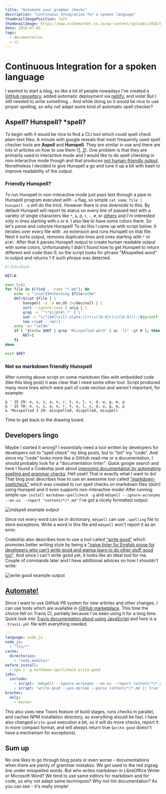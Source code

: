 ```yaml
---
title: "Automate your grammar checks"
description: "Continuous Integration for a spoken language"
thumbnailImagePosition: left
thumbnailImage: https://www.nichemarket.co.za/wp-content/uploads/2018/03/spell-check-805x452.jpg
date: 2018-07-01
tags:
  - documentation
  - ci
---
```


# Continuous Integration for a spoken language

I wanted to start a blog, so like a lot of people nowadays I've created a [GitHub repository](https://github.com/paulfantom/pawel.krupa.net.pl),
added automatic deployment via [netlify](https://www.netlify.com/blog/2016/09/29/a-step-by-step-guide-deploying-on-netlify/), and voila!
But I still needed to write something... And while doing so it would be nice to use proper spelling,
so why not adapt some kind of automatic spell checker?

## Aspell? Hunspell? *spell?

To begin with it would be nice to find a CLI tool which could spell check plain-text files. A minute with google reveals that most frequently
used spell checker tools are **Aspell** and **Hunspell**. They are similar in use and there are lots of articles on how to use them
([1](https://opensource.com/article/18/2/how-check-spelling-linux-command-line-aspell), [2](https://alexwlchan.net/2016/09/please-use-aspell/)).
One problem is that they are primarily used in interactive mode and I would like to do spell checking in non-interactive mode though and that 
produces [not human-friendly output](https://github.com/hunspell/hunspell/blob/master/docs/hunspell.1.md#pipe-mode). Nonetheless I decided to
give Hunspell a go and tune it up a bit with bash to improve readability of the output.

### Friendly Hunspell?

To run Hunspell in non-interactive mode just pass text through a pipe to Hunspell program executed with `-a` flag, so simple
`cat some_file | hunspell -a` will do the trick. However there is one downside to this. By default Hunspell will report its status on every
line of passed text with a variety of single characters like `*`, `&`, `@`, `+`, `-`, `#`, or 
[others](https://github.com/hunspell/hunspell/blob/master/docs/hunspell.1.md#pipe-mode) and I'm interested only in lines starting with `&` or `#`.
I also like to have some colors there. So let's parse and colorize Hunspell! To do this I came up with script below. It iterates over every
file with `.md` extension and runs Hunspell on that file. Next it sorts output, removes duplicate lines and ones starting with `*` or `@(#)`.
After that it parses Hunspell output to create human readable output with some colors. Unfortunately I didn't found how to get Hunspell to return
different exit code than 0, so the script looks for phrase "Misspelled word" in output and returns 1 if such phrase was detected.

```bash
#!/bin/bash

RET=0

exec 5>&1
for file in $(find . -name "*.md"); do
    echo -e "\n\e[33mChecking $file\e[0m"
    OUT=$(cat $file | \
        hunspell -a -d en_US 2>/dev/null | \
        sort --ignore-case | uniq | \
        grep -v '^\*$\|@(#).*' | \
        sed -r "s/^[&#]\s([[:alpha:]]+)\s([0-9]+)\s([0-9]+):/$(printf '\033[0m')Misspelled word $(printf '\033[31m\033[1m')\1$(printf '\033[0m') in line \2 position \3, possible alternatives:$(printf '\033[36m')/g" | \
        tee >(cat - >&5))
    echo -en "\e[0m"
    if [ "$(echo $OUT | grep 'Misspelled word' | wc -l)" -gt 0 ]; then
        RET=1
    fi
done

exit $RET
```

### Not so markdown friendly Hunspell

After running above script on some markdown files with embedded code (like this blog post) it was clear that I need some other tool. Script
produced many more lines which were part of code section and weren't important, for example:
```
& ' 15 29: e, s, i, a, n, r, t, o, l, c, d, u, g, m, p
& ' 15 70: e, s, i, a, n, r, t, o, l, c, d, u, g, m, p
& 'Misspelled 3 29: misspelled, dispelled, misspell
```
Time to get back to the drawing board.

## Developers lingo

Maybe I started it wrong? I essentially need a tool written by developers for developers not to "spell check" my blog
posts, but to "lint" my "code". And since my "code" looks more like a GitHub read-me or a documentation, I should
probably look for a "documentation linter". Quick google search and here I found a Codeship post about
[improving documentation by automating spelling and grammar checks](https://blog.codeship.com/improve-documentation-by-automating-spelling-and-grammar-checks/).
Hell yeah! That is exactly what I want to do! That blog post describes how to use an awesome tool called
["markdown-spellcheck"](https://www.npmjs.com/package/markdown-spellcheck) which was created to run spell checks on
markdown files (duh!) using Hunspell and it even supports non-interactive mode! After running simple
`npm install markdown-spellcheck -g` and `mdspell --ignore-acronyms --en-us --report "content/*/*.md"` I've got a
nicely formatted output:

![mdspell example output](/images/20180701-mdspell-example.png)

Since not every word can be in dictionary, `mdspell` can use `.spelling` file to store exceptions. Write a word in this
file and `mdspell` won't report it as an error.

Codeship also describes how to use a tool called ["write good"](https://www.npmjs.com/package/write-good) which promotes
better writing style by being a 
["naive linter for English prose for developers who can't write good and wanna learn to do other stuff good too"](https://github.com/btford/write-good#write-good-). 
And since I can't write good yet, it looks like an ideal tool for me. Couple of commands later and I have additional
advices on how I shouldn't write:

![write good example output](/images/20180701-write-good-example.png)

## [Automate!](https://memegenerator.net/img/instances/65228817/automate.jpg)

Since I want to use GitHub PR system for new articles and other changes, I can use tools which are available in
[GitHub marketplace](https://github.com/marketplace). This time the choice fell on Travis CI, partially because I've
been using it for a long time. Quick look into
[Travis documentation about using JavaScript](https://docs.travis-ci.com/user/languages/javascript-with-nodejs/) and 
here is a `.travis.yml` file with everything needed.

```yaml
---
language: node_js
node_js:
  - "lts/*"
cache:
  directories:
    - "node_modules"
before_install:
  - npm i -g markdown-spellcheck write-good
jobs:
  include:
    - script: 'mdspell --ignore-acronyms --en-us --report content/*/*.md'
    - script: 'write-good --yes-eprime --parse content/*/*.md || true'
braches:
  only:
    - master
```

This also uses new Travis feature of build stages, runs checks in parallel, and caches NPM installation directory, so
everything should be fast. I have also changed `write-good` execution a bit, so it will do more checks, report it in
more compact format, and will always return true (`write-good` doesn't have a mechanism for exceptions).

## Sum up

No one likes to go through blog posts or even worse - documentations when there are plenty of grammar mistakes. We got 
used to the red zigzag line under misspelled words. But who writes markdown in LibreOffice Writer or Microsoft Word?
We tend to use same editors for markdown and for code, so why not adapt same techniques? Why not lint documentation?
As you can see - it's really simple!
